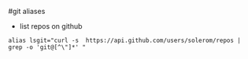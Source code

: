 #git aliases

* list repos on github

```
alias lsgit="curl -s  https://api.github.com/users/solerom/repos | grep -o 'git@[^\"]*' "
```

